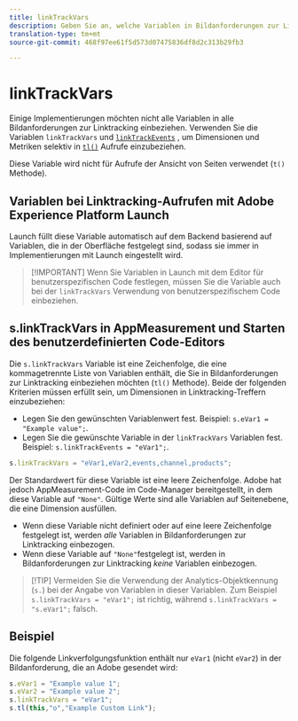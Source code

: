 ```yaml
---
title: linkTrackVars
description: Geben Sie an, welche Variablen in Bildanforderungen zur Linktracking einbezogen werden sollen.
translation-type: tm+mt
source-git-commit: 468f97ee61f5d573d07475836df8d2c313b29fb3

---
```



# linkTrackVars

Einige Implementierungen möchten nicht alle Variablen in alle Bildanforderungen zur Linktracking einbeziehen. Verwenden Sie die Variablen `linkTrackVars` und [`linkTrackEvents`](linktrackevents.md) , um Dimensionen und Metriken selektiv in [`tl()`](../functions/tl-method.md) Aufrufe einzubeziehen.

Diese Variable wird nicht für Aufrufe der Ansicht von Seiten verwendet (`t()` Methode).

## Variablen bei Linktracking-Aufrufen mit Adobe Experience Platform Launch

Launch füllt diese Variable automatisch auf dem Backend basierend auf Variablen, die in der Oberfläche festgelegt sind, sodass sie immer in Implementierungen mit Launch eingestellt wird.

> [!IMPORTANT] Wenn Sie Variablen in Launch mit dem Editor für benutzerspezifischen Code festlegen, müssen Sie die Variable auch bei der `linkTrackVars` Verwendung von benutzerspezifischem Code einbeziehen.

## s.linkTrackVars in AppMeasurement und Starten des benutzerdefinierten Code-Editors

Die `s.linkTrackVars` Variable ist eine Zeichenfolge, die eine kommagetrennte Liste von Variablen enthält, die Sie in Bildanforderungen zur Linktracking einbeziehen möchten (`tl()` Methode). Beide der folgenden Kriterien müssen erfüllt sein, um Dimensionen in Linktracking-Treffern einzubeziehen:

* Legen Sie den gewünschten Variablenwert fest. Beispiel: `s.eVar1 = "Example value";`.
* Legen Sie die gewünschte Variable in der `linkTrackVars` Variablen fest. Beispiel: `s.linkTrackEvents = "eVar1";`.

```js
s.linkTrackVars = "eVar1,eVar2,events,channel,products";
```

Der Standardwert für diese Variable ist eine leere Zeichenfolge. Adobe hat jedoch AppMeasurement-Code im Code-Manager bereitgestellt, in dem diese Variable auf `"None"`. Gültige Werte sind alle Variablen auf Seitenebene, die eine Dimension ausfüllen.

* Wenn diese Variable nicht definiert oder auf eine leere Zeichenfolge festgelegt ist, werden *alle* Variablen in Bildanforderungen zur Linktracking einbezogen.
* Wenn diese Variable auf `"None"`festgelegt ist, werden in Bildanforderungen zur Linktracking *keine* Variablen einbezogen.

> [!TIP] Vermeiden Sie die Verwendung der Analytics-Objektkennung (`s.`) bei der Angabe von Variablen in dieser Variablen. Zum Beispiel `s.linkTrackVars = "eVar1";` ist richtig, während `s.linkTrackVars = "s.eVar1";` falsch.

## Beispiel

Die folgende Linkverfolgungsfunktion enthält nur `eVar1` (nicht `eVar2`) in der Bildanforderung, die an Adobe gesendet wird:

```js
s.eVar1 = "Example value 1";
s.eVar2 = "Example value 2";
s.linkTrackVars = "eVar1";
s.tl(this,"o","Example Custom Link");
```
